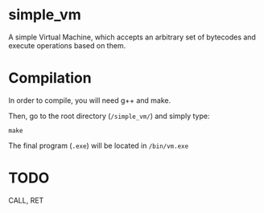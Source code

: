 # simple_vm

A simple Virtual Machine, which accepts an arbitrary set of bytecodes and execute operations based on them.

# Compilation

In order to compile, you will need g++ and make. 

Then, go to the root directory (`/simple_vm/`) and simply type:

```
make
```

The final program (`.exe`) will be located in `/bin/vm.exe`

# TODO

CALL, RET

